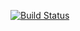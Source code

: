 [![Build Status](https://travis-ci.org/chamaconekt/microfinance-banks.svg?branch=master)](https://travis-ci.org/chamaconekt/microfinance-banks)